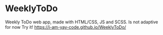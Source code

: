 # WeeklyToDo
Weekly ToDo web app, made with HTML/CSS, JS and SCSS. Is not adaptive for now
Try it! https://i-am-yay-code.github.io/WeeklyToDo/
